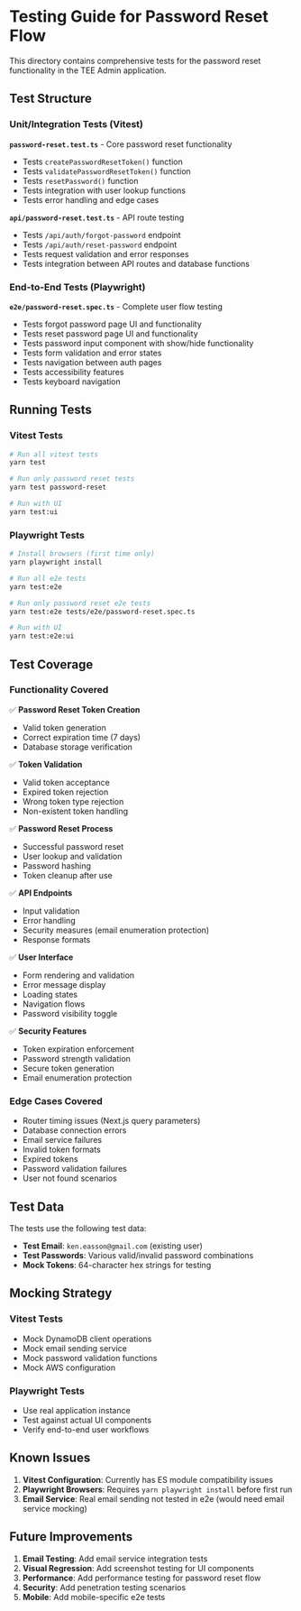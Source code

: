 # Testing Guide for Password Reset Flow

This directory contains comprehensive tests for the password reset functionality in the TEE Admin application.

## Test Structure

### Unit/Integration Tests (Vitest)

**`password-reset.test.ts`** - Core password reset functionality

- Tests `createPasswordResetToken()` function
- Tests `validatePasswordResetToken()` function
- Tests `resetPassword()` function
- Tests integration with user lookup functions
- Tests error handling and edge cases

**`api/password-reset.test.ts`** - API route testing

- Tests `/api/auth/forgot-password` endpoint
- Tests `/api/auth/reset-password` endpoint
- Tests request validation and error responses
- Tests integration between API routes and database functions

### End-to-End Tests (Playwright)

**`e2e/password-reset.spec.ts`** - Complete user flow testing

- Tests forgot password page UI and functionality
- Tests reset password page UI and functionality
- Tests password input component with show/hide functionality
- Tests form validation and error states
- Tests navigation between auth pages
- Tests accessibility features
- Tests keyboard navigation

## Running Tests

### Vitest Tests

```bash
# Run all vitest tests
yarn test

# Run only password reset tests
yarn test password-reset

# Run with UI
yarn test:ui
```

### Playwright Tests

```bash
# Install browsers (first time only)
yarn playwright install

# Run all e2e tests
yarn test:e2e

# Run only password reset e2e tests
yarn test:e2e tests/e2e/password-reset.spec.ts

# Run with UI
yarn test:e2e:ui
```

## Test Coverage

### Functionality Covered

✅ **Password Reset Token Creation**

- Valid token generation
- Correct expiration time (7 days)
- Database storage verification

✅ **Token Validation**

- Valid token acceptance
- Expired token rejection
- Wrong token type rejection
- Non-existent token handling

✅ **Password Reset Process**

- Successful password reset
- User lookup and validation
- Password hashing
- Token cleanup after use

✅ **API Endpoints**

- Input validation
- Error handling
- Security measures (email enumeration protection)
- Response formats

✅ **User Interface**

- Form rendering and validation
- Error message display
- Loading states
- Navigation flows
- Password visibility toggle

✅ **Security Features**

- Token expiration enforcement
- Password strength validation
- Secure token generation
- Email enumeration protection

### Edge Cases Covered

- Router timing issues (Next.js query parameters)
- Database connection errors
- Email service failures
- Invalid token formats
- Expired tokens
- Password validation failures
- User not found scenarios

## Test Data

The tests use the following test data:

- **Test Email**: `ken.easson@gmail.com` (existing user)
- **Test Passwords**: Various valid/invalid password combinations
- **Mock Tokens**: 64-character hex strings for testing

## Mocking Strategy

### Vitest Tests

- Mock DynamoDB client operations
- Mock email sending service
- Mock password validation functions
- Mock AWS configuration

### Playwright Tests

- Use real application instance
- Test against actual UI components
- Verify end-to-end user workflows

## Known Issues

1. **Vitest Configuration**: Currently has ES module compatibility issues
2. **Playwright Browsers**: Requires `yarn playwright install` before first run
3. **Email Service**: Real email sending not tested in e2e (would need email service mocking)

## Future Improvements

1. **Email Testing**: Add email service integration tests
2. **Visual Regression**: Add screenshot testing for UI components
3. **Performance**: Add performance testing for password reset flow
4. **Security**: Add penetration testing scenarios
5. **Mobile**: Add mobile-specific e2e tests
